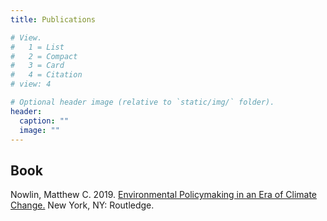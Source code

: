 ```yaml
---
title: Publications 

# View.
#   1 = List
#   2 = Compact
#   3 = Card
#   4 = Citation
# view: 4

# Optional header image (relative to `static/img/` folder).
header:
  caption: ""
  image: ""
---
```


## Book 

Nowlin, Matthew C. 2019. <a href="/publication/env-book/" itemprop="url"><span itemprop="name">Environmental Policymaking in an Era of Climate Change.</span></a> New York, NY: Routledge. 




